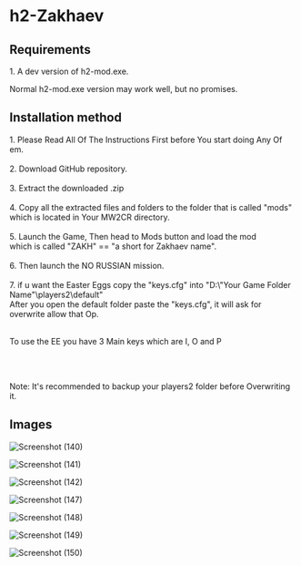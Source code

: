# h2-Zakhaev

<h2>Requirements</h2>
1. A dev version of h2-mod.exe.
<p>Normal h2-mod.exe version may work well, but no promises.</p>

<h2>Installation method</h2>
1. Please Read All Of The Instructions First before You start doing Any Of em.<br><br>
2. Download GitHub repository.<br><br>
3. Extract the downloaded .zip<br><br>
4. Copy all the extracted files and folders to the folder that is called "mods"<br>which is located in Your MW2CR directory.<br><br>
5. Launch the Game, Then head to Mods button and load the mod<br>which is called "ZAKH" == "a short for Zakhaev name".<br><br>
6. Then launch the NO RUSSIAN mission.<br><br>
7. if u want the Easter Eggs copy the "keys.cfg" into "D:\"Your Game Folder Name"\players2\default"<br>After you open the default folder paste the "keys.cfg", it will ask for overwrite allow that Op.<br><br>
<p>To use the EE you have 3 Main keys which are I, O and P</p>
<br><br>
<p>Note: It's recommended to backup your players2 folder before Overwriting it.</p>

<h2>Images</h2>

![Screenshot (140)](https://github.com/3bdulra7manAmir/h2-Zakhaev/assets/64253660/5bff578b-298b-444c-ad0b-a4587944e4f1)

![Screenshot (141)](https://github.com/3bdulra7manAmir/h2-Zakhaev/assets/64253660/6e8d74d0-ed83-4316-bd88-b77614022b52)

![Screenshot (142)](https://github.com/3bdulra7manAmir/h2-Zakhaev/assets/64253660/11fa00e1-6ad3-4ebe-b5fd-be12a9ad930a)

![Screenshot (147)](https://github.com/3bdulra7manAmir/h2-Zakhaev/assets/64253660/7457199a-4da8-4fa0-8e15-c93be9fcfaae)

![Screenshot (148)](https://github.com/3bdulra7manAmir/h2-Zakhaev/assets/64253660/2acb5436-4b23-4ae7-b0fa-fe10e9767f10)

![Screenshot (149)](https://github.com/3bdulra7manAmir/h2-Zakhaev/assets/64253660/58688203-c3f6-47c5-aad8-7a5df003960c)

![Screenshot (150)](https://github.com/3bdulra7manAmir/h2-Zakhaev/assets/64253660/ff201fdf-aafe-478f-a86f-75a3efd5b4dd)

